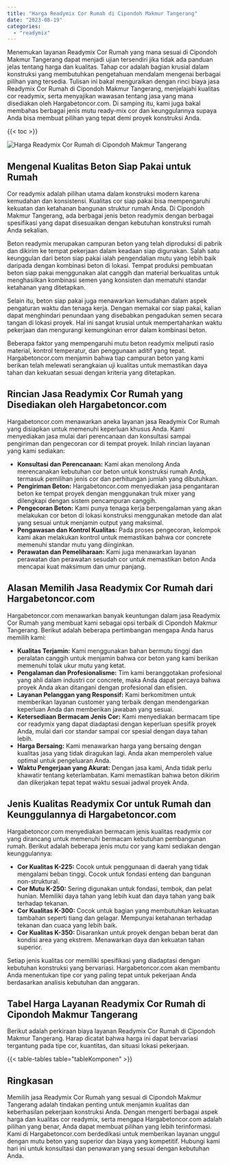 ```yaml
---
title: "Harga Readymix Cor Rumah di Cipondoh Makmur Tangerang"
date: "2023-08-19"
categories: 
  - "readymix"
---
```



Menemukan layanan Readymix Cor Rumah yang mana sesuai di Cipondoh Makmur Tangerang dapat menjadi ujian tersendiri jika tidak ada panduan jelas tentang harga dan kualitas. Tahap cor adalah bagian krusial dalam konstruksi yang membutuhkan pengetahuan mendalam mengenai berbagai pilihan yang tersedia. Tulisan ini bakal menguraikan dengan rinci biaya jasa Readymix Cor Rumah di Cipondoh Makmur Tangerang, menjelajahi kualitas cor readymix, serta menyajikan wawasan tentang jasa yang mana disediakan oleh Hargabetoncor.com. Di samping itu, kami juga bakal membahas berbagai jenis mutu ready-mix cor dan keunggulannya supaya Anda bisa membuat pilihan yang tepat demi proyek konstruksi Anda.

{{< toc >}}

![Harga Readymix Cor Rumah di Cipondoh Makmur Tangerang](https://hargareadymixid.github.io/hbc/readymix-hbc%20(12).png)

## Mengenal Kualitas Beton Siap Pakai untuk Rumah

Cor readymix adalah pilihan utama dalam konstruksi modern karena kemudahan dan konsistensi. Kualitas cor siap pakai bisa mempengaruhi kekuatan dan ketahanan bangunan struktur rumah Anda. Di Cipondoh Makmur Tangerang, ada berbagai jenis beton readymix dengan berbagai spesifikasi yang dapat disesuaikan dengan kebutuhan konstruksi rumah Anda sekalian.

Beton readymix merupakan campuran beton yang telah diproduksi di pabrik dan dikirim ke tempat pekerjaan dalam keadaan siap digunakan. Salah satu keunggulan dari beton siap pakai ialah pengendalian mutu yang lebih baik daripada dengan kombinasi beton di lokasi. Tempat produksi pembuatan beton siap pakai menggunakan alat canggih dan material berkualitas untuk menghasilkan kombinasi semen yang konsisten dan mematuhi standar ketahanan yang ditetapkan.

Selain itu, beton siap pakai juga menawarkan kemudahan dalam aspek pengaturan waktu dan tenaga kerja. Dengan memakai cor siap pakai, kalian dapat menghindari penundaan yang disebabkan pengadukan semen secara tangan di lokasi proyek. Hal ini sangat krusial untuk mempertahankan waktu pekerjaan dan mengurangi kemungkinan error dalam kombinasi beton.

Beberapa faktor yang mempengaruhi mutu beton readymix meliputi rasio material, kontrol temperatur, dan penggunaan aditif yang tepat. Hargabetoncor.com menjamin bahwa tiap campuran beton yang kami berikan telah melewati serangkaian uji kualitas untuk memastikan daya tahan dan kekuatan sesuai dengan kriteria yang ditetapkan.

## Rincian Jasa Readymix Cor Rumah yang Disediakan oleh Hargabetoncor.com

Hargabetoncor.com menawarkan aneka layanan jasa Readymix Cor Rumah yang disiapkan untuk memenuhi keperluan khusus Anda. Kami menyediakan jasa mulai dari perencanaan dan konsultasi sampai pengiriman dan pengecoran cor di tempat proyek. Inilah rincian layanan yang kami sediakan:

- **Konsultasi dan Perencanaan:** Kami akan menolong Anda merencanakan kebutuhan cor beton untuk konstruksi rumah Anda, termasuk pemilihan jenis cor dan perhitungan jumlah yang dibutuhkan.
- **Pengiriman Beton:** Hargabetoncor.com menyediakan jasa pengantaran beton ke tempat proyek dengan menggunakan truk mixer yang dilengkapi dengan sistem pencampuran canggih.
- **Pengecoran Beton:** Kami punya tenaga kerja berpengalaman yang akan melakukan cor beton di lokasi konstruksi menggunakan metode dan alat yang sesuai untuk menjamin output yang maksimal.
- **Pengawasan dan Kontrol Kualitas:** Pada proses pengecoran, kelompok kami akan melakukan kontrol untuk memastikan bahwa cor concrete memenuhi standar mutu yang diinginkan.
- **Perawatan dan Pemeliharaan:** Kami juga menawarkan layanan perawatan dan perawatan sesudah cor untuk memastikan beton Anda mencapai kuat maksimum dan umur panjang.

## Alasan Memilih Jasa Readymix Cor Rumah dari Hargabetoncor.com

Hargabetoncor.com menawarkan banyak keuntungan dalam jasa Readymix Cor Rumah yang membuat kami sebagai opsi terbaik di Cipondoh Makmur Tangerang. Berikut adalah beberapa pertimbangan mengapa Anda harus memilih kami:

- **Kualitas Terjamin:** Kami menggunakan bahan bermutu tinggi dan peralatan canggih untuk menjamin bahwa cor beton yang kami berikan memenuhi tolak ukur mutu yang ketat.
- **Pengalaman dan Profesionalisme:** Tim kami beranggotakan profesional yang ahli dalam industri cor concrete, maka Anda dapat percaya bahwa proyek Anda akan ditangani dengan profesional dan efisien.
- **Layanan Pelanggan yang Responsif:** Kami berkomitmen untuk memberikan layanan customer yang terbaik dengan mendengarkan keperluan Anda dan memberikan jawaban yang sesuai.
- **Ketersediaan Bermacam Jenis Cor:** Kami menyediakan bermacam tipe cor readymix yang dapat diadaptasi dengan keperluan spesifik proyek Anda, mulai dari cor standar sampai cor spesial dengan daya tahan lebih.
- **Harga Bersaing:** Kami menawarkan harga yang bersaing dengan kualitas jasa yang tidak diragukan lagi. Anda akan memperoleh value optimal untuk pengeluaran Anda.
- **Waktu Pengerjaan yang Akurat:** Dengan jasa kami, Anda tidak perlu khawatir tentang keterlambatan. Kami memastikan bahwa beton dikirim dan dikerjakan tepat tepat waktu sesuai jadwal proyek Anda.

## Jenis Kualitas Readymix Cor untuk Rumah dan Keunggulannya di Hargabetoncor.com

Hargabetoncor.com menyediakan bermacam jenis kualitas readymix cor yang dirancang untuk memenuhi bermacam kebutuhan pembangunan rumah. Berikut adalah beberapa jenis mutu cor yang kami sediakan dengan keunggulannya:

- **Cor Kualitas K-225:** Cocok untuk penggunaan di daerah yang tidak mengalami beban tinggi. Cocok untuk fondasi enteng dan bangunan non-struktural.
- **Cor Mutu K-250:** Sering digunakan untuk fondasi, tembok, dan pelat hunian. Memiliki daya tahan yang lebih kuat dan daya tahan yang baik terhadap tekanan.
- **Cor Kualitas K-300:** Cocok untuk bagian yang membutuhkan kekuatan tambahan seperti tiang dan gelagar. Mempunyai ketahanan terhadap tekanan dan cuaca yang lebih baik.
- **Cor Kualitas K-350:** Disarankan untuk proyek dengan beban berat dan kondisi area yang ekstrem. Menawarkan daya dan kekuatan tahan superior.

Setiap jenis kualitas cor memiliki spesifikasi yang diadaptasi dengan kebutuhan konstruksi yang bervariasi. Hargabetoncor.com akan membantu Anda menentukan tipe cor yang paling tepat untuk pekerjaan Anda berdasarkan analisis kebutuhan dan anggaran.

## Tabel Harga Layanan Readymix Cor Rumah di Cipondoh Makmur Tangerang

Berikut adalah perkiraan biaya layanan Readymix Cor Rumah di Cipondoh Makmur Tangerang. Harap dicatat bahwa harga ini dapat bervariasi tergantung pada tipe cor, kuantitas, dan situasi lokasi pekerjaan.

{{< table-tables table="tableKomponen" >}}

## Ringkasan

Memilih jasa Readymix Cor Rumah yang sesuai di Cipondoh Makmur Tangerang adalah tindakan penting untuk menjamin kualitas dan keberhasilan pekerjaan konstruksi Anda. Dengan mengerti berbagai aspek harga dan kualitas cor readymix, serta mengapa Hargabetoncor.com adalah pilihan yang benar, Anda dapat membuat pilihan yang lebih terinformasi. Kami di Hargabetoncor.com berdedikasi untuk memberikan layanan unggul dengan mutu beton yang superior dan biaya yang kompetitif. Hubungi kami hari ini untuk konsultasi dan penawaran yang sesuai dengan kebutuhan Anda.
